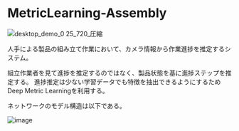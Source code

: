 # MetricLearning-Assembly

![desktop_demo_0 25_720_圧縮](https://user-images.githubusercontent.com/64144764/196974618-cb4f276c-a18a-4ced-959e-25f08cb12b2b.gif)

人手による製品の組み立て作業において、カメラ情報から作業進捗を推定するシステム。

組立作業者を見て進捗を推定するのではなく、製品状態を基に進捗ステップを推定する。
進捗推定は少ない学習データでも特徴を抽出できるようにするためDeep Metric Learningを利用する。

ネットワークのモデル構造は以下である。

![image](https://user-images.githubusercontent.com/64144764/196383560-72e829a7-45b8-48c4-95e0-85b1e3cdc6fc.png)
